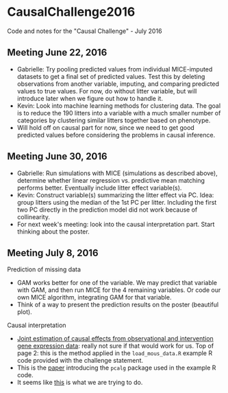 # CausalChallenge2016
Code and notes for the "Causal Challenge" - July 2016

## Meeting June 22, 2016
- Gabrielle: Try pooling predicted values from individual MICE-imputed datasets to get a final set of predicted values.  Test this by deleting observations from another variable, imputing, and comparing predicted values to true values.  For now, do without litter variable, but will introduce later when we figure out how to handle it.
- Kevin:  Look into machine learning methods for clustering data.  The goal is to reduce the 190 litters into a variable with a much smaller number of categories by clustering similar litters together based on phenotype.
- Will hold off on causal part for now, since we need to get good predicted values before considering the problems in causal inference.

## Meeting June 30, 2016
- Gabrielle: Run simulations with MICE (simulations as described above), determine whether linear regression vs. predictive mean matching performs better. Eventually include litter effect variable(s).
- Kevin: Construct variable(s) summarizing the litter effect via PC. Idea: group litters using the median of the 1st PC per litter. Including the first two PC directly in the prediction model did not work because of collinearity. 
- For next week's meeting: look into the causal interpretation part. Start thinking about the poster.

## Meeting July 8, 2016
Prediction of missing data 
* GAM works better for one of the variable. We may predict that variable with GAM, and then run MICE for the 4 remaining variables. Or code our own MICE algorithm, integrating GAM for that variable.
* Think of a way to present the prediction results on the poster (beautiful plot).

Causal interpretation 
- [Joint estimation of causal effects from observational and intervention gene expression data](http://bmcsystbiol.biomedcentral.com/articles/10.1186/1752-0509-7-111): really not sure if that would work for us. Top of page 2: this is the method applied in the `load_mous_data.R` example R code provided with the challenge statement.
- This is the [paper](ftp://ftp.sam.math.ethz.ch/sfs/pub/Manuscripts/buhlmann/pcalg-jss.pdf) introducing the `pcalg` package used in the example R code.
- It seems like [this](http://onlinelibrary.wiley.com/doi/10.1111/rssb.12071/epdf) is what we are trying to do.









